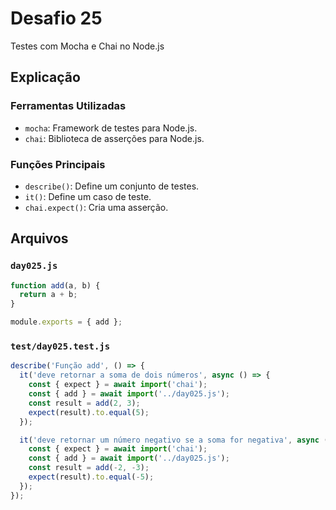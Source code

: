 # Desafio 25

Testes com Mocha e Chai no Node.js

## Explicação

### Ferramentas Utilizadas

- `mocha`: Framework de testes para Node.js.
- `chai`: Biblioteca de asserções para Node.js.

### Funções Principais

- `describe()`: Define um conjunto de testes.
- `it()`: Define um caso de teste.
- `chai.expect()`: Cria uma asserção.

## Arquivos

### `day025.js`

```js
function add(a, b) {
  return a + b;
}

module.exports = { add };
```

### `test/day025.test.js`

```js
describe('Função add', () => {
  it('deve retornar a soma de dois números', async () => {
    const { expect } = await import('chai');
    const { add } = await import('../day025.js');
    const result = add(2, 3);
    expect(result).to.equal(5);
  });

  it('deve retornar um número negativo se a soma for negativa', async () => {
    const { expect } = await import('chai');
    const { add } = await import('../day025.js');
    const result = add(-2, -3);
    expect(result).to.equal(-5);
  });
});
```